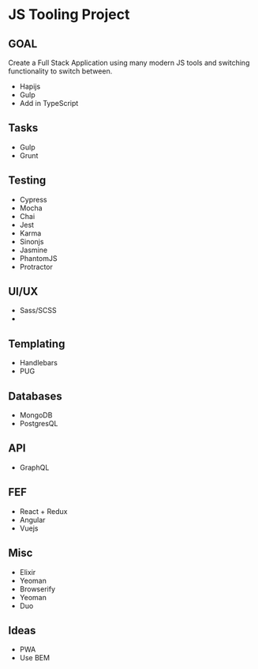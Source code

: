 # JS Tooling Project


## GOAL
Create a Full Stack Application using many modern JS tools and switching functionality to switch between.

* Hapijs
* Gulp
* Add in TypeScript

## Tasks
* Gulp
* Grunt

## Testing

* Cypress
* Mocha
* Chai
* Jest
* Karma
* Sinonjs
* Jasmine
* PhantomJS
* Protractor

## UI/UX
* Sass/SCSS
* 

## Templating
* Handlebars
* PUG

## Databases
* MongoDB
* PostgresQL

## API 
* GraphQL

## FEF
* React + Redux
* Angular
* Vuejs

## Misc
* Elixir
* Yeoman
* Browserify
* Yeoman
* Duo

## Ideas
* PWA 
* Use BEM